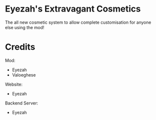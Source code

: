 # Eyezah's Extravagant Cosmetics

The all new cosmetic system to allow complete customisation for anyone else using the mod!

Credits
=================================
Mod:
- Eyezah
- Valoeghese

Website:
- Eyezah

Backend Server:
- Eyezah
